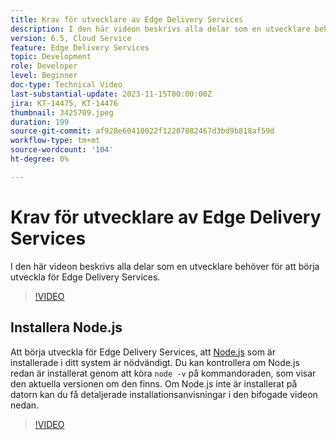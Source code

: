 ```yaml
---
title: Krav för utvecklare av Edge Delivery Services
description: I den här videon beskrivs alla delar som en utvecklare behöver för att börja utveckla för Edge Delivery Services.
version: 6.5, Cloud Service
feature: Edge Delivery Services
topic: Development
role: Developer
level: Beginner
doc-type: Technical Video
last-substantial-update: 2023-11-15T00:00:00Z
jira: KT-14475, KT-14476
thumbnail: 3425709.jpeg
duration: 199
source-git-commit: af928e60410022f12207082467d3bd9b818af59d
workflow-type: tm+mt
source-wordcount: '104'
ht-degree: 0%

---
```



# Krav för utvecklare av Edge Delivery Services

I den här videon beskrivs alla delar som en utvecklare behöver för att börja utveckla för Edge Delivery Services.

>[!VIDEO](https://video.tv.adobe.com/v/3425709/?learn=on)

## Installera Node.js

Att börja utveckla för Edge Delivery Services, att [Node.js](https://nodejs.org) som är installerade i ditt system är nödvändigt. Du kan kontrollera om Node.js redan är installerat genom att köra `node -v` på kommandoraden, som visar den aktuella versionen om den finns. Om Node.js inte är installerat på datorn kan du få detaljerade installationsanvisningar i den bifogade videon nedan.

>[!VIDEO](https://video.tv.adobe.com/v/3425710/?learn=on)
